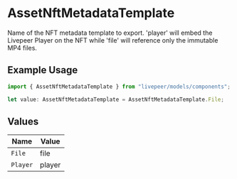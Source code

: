 # AssetNftMetadataTemplate

Name of the NFT metadata template to export. 'player'
will embed the Livepeer Player on the NFT while 'file'
will reference only the immutable MP4 files.


## Example Usage

```typescript
import { AssetNftMetadataTemplate } from "livepeer/models/components";

let value: AssetNftMetadataTemplate = AssetNftMetadataTemplate.File;
```

## Values

| Name     | Value    |
| -------- | -------- |
| `File`   | file     |
| `Player` | player   |